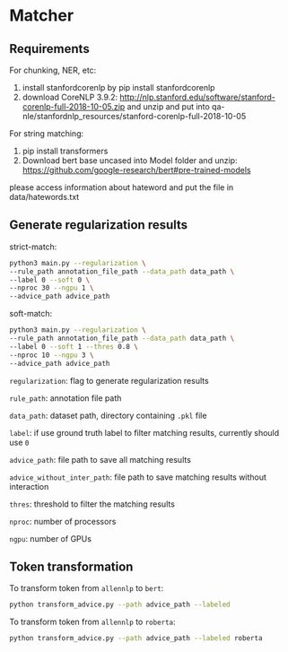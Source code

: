 # Matcher

## Requirements

For chunking, NER, etc:

1. install stanfordcorenlp by pip install stanfordcorenlp
2. download CoreNLP 3.9.2: http://nlp.stanford.edu/software/stanford-corenlp-full-2018-10-05.zip and unzip and put into qa-nle/stanfordnlp_resources/stanford-corenlp-full-2018-10-05

For string matching:

1. pip install transformers
2. Download bert base uncased into Model folder and unzip: https://github.com/google-research/bert#pre-trained-models

please access information about hateword and put the file in data/hatewords.txt

## Generate regularization results

strict-match:

```sh
python3 main.py --regularization \
--rule_path annotation_file_path --data_path data_path \
--label 0 --soft 0 \
--nproc 30 --ngpu 1 \
--advice_path advice_path
```

soft-match:

```sh
python3 main.py --regularization \
--rule_path annotation_file_path --data_path data_path \
--label 0 --soft 1 --thres 0.8 \
--nproc 10 --ngpu 3 \
--advice_path advice_path
```

`regularization`: flag to generate regularization results

`rule_path`: annotation file path

`data_path`: dataset path, directory containing `.pkl` file

`label`: if use ground truth label to filter matching results, currently should use `0`

`advice_path`: file path to save all matching results

`advice_without_inter_path`: file path to save matching results without interaction

`thres`: threshold to filter the matching results

`nproc`: number of processors

`ngpu`: number of GPUs

## Token transformation

To transform token from `allennlp` to `bert`:

```sh
python transform_advice.py --path advice_path --labeled
```

To transform token from `allennlp` to `roberta`:

```sh
python transform_advice.py --path advice_path --labeled roberta
```

